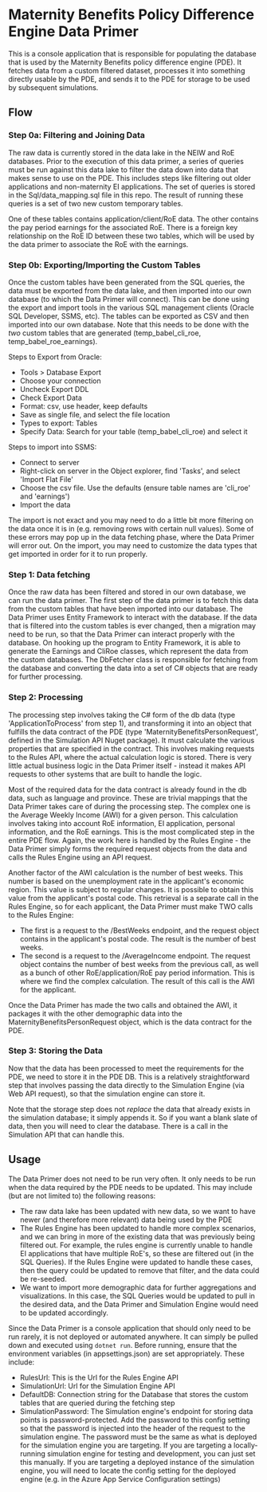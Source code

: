 # Maternity Benefits Policy Difference Engine Data Primer

This is a console application that is responsible for populating the database that is used by the Maternity Benefits policy difference engine (PDE). It fetches data from a custom filtered dataset, processes it into something directly usable by the PDE, and sends it to the PDE for storage to be used by subsequent simulations. 

## Flow

### Step 0a: Filtering and Joining Data
The raw data is currently stored in the data lake in the NEIW and RoE databases. Prior to the execution of this data primer, a series of queries must be run against this data lake to filter the data down into data that makes sense to use on the PDE. This includes steps like filtering out older applications and non-maternity EI applications. The set of queries is stored in the Sql/data_mapping.sql file in this repo. The result of running these queries is a set of two new custom temporary tables.

One of these tables contains application/client/RoE data. The other contains the pay period earnings for the associated RoE. There is a foreign key relationship on the RoE ID between these two tables, which will be used by the data primer to associate the RoE with the earnings.

### Step 0b: Exporting/Importing the Custom Tables
Once the custom tables have been generated from the SQL queries, the data must be exported from the data lake, and then imported into our own database (to which the Data Primer will connect). This can be done using the export and import tools in the various SQL management clients (Oracle SQL Developer, SSMS, etc). The tables can be exported as CSV and then imported into our own database. Note that this needs to be done with the *two* custom tables that are generated (temp_babel_cli_roe, temp_babel_roe_earnings).

Steps to Export from Oracle: 
- Tools > Database Export
- Choose your connection
- Uncheck Export DDL
- Check Export Data
- Format: csv, use header, keep defaults
- Save as single file, and select the file location
- Types to export: Tables
- Specify Data: Search for your table (temp_babel_cli_roe) and select it

Steps to import into SSMS:
- Connect to server
- Right-click on server in the Object explorer, find 'Tasks', and select 'Import Flat File'
- Choose the csv file. Use the defaults (ensure table names are 'cli_roe' and 'earnings')
- Import the data

The import is not exact and you may need to do a little bit more filtering on the data once it is in (e.g. removing rows with certain null values). Some of these errors may pop up in the data fetching phase, where the Data Primer will error out. On the import, you may need to customize the data types that get imported in order for it to run properly.


### Step 1: Data fetching
Once the raw data has been filtered and stored in our own database, we can run the data primer. The first step of the data primer is to fetch this data from the custom tables that have been imported into our database. The Data Primer uses Entity Framework to interact with the database. If the data that is filtered into the custom tables is ever changed, then a migration may need to be run, so that the Data Primer can interact properly with the database. On hooking up the program to Entity Framework, it is able to generate the Earnings and CliRoe classes, which represent the data from the custom databases. The DbFetcher class is responsible for fetching from the database and converting the data into a set of C# objects that are ready for further processing. 

### Step 2: Processing
The processing step involves taking the C# form of the db data (type 'ApplicationToProcess' from step 1), and transforming it into an object that fulfills the data contract of the PDE (type 'MaternityBenefitsPersonRequest', defined in the Simulation API Nuget package). It must calculate the various properties that are specified in the contract. This involves making requests to the Rules API, where the actual calculation logic is stored. There is very little actual business logic in the Data Primer itself - instead it makes API requests to other systems that are built to handle the logic. 

Most of the required data for the data contract is already found in the db data, such as language and province. These are trivial mappings that the Data Primer takes care of during the processing step. The complex one is the Average Weekly Income (AWI) for a given person. This calculation involves taking into account RoE information, EI application, personal information, and the RoE earnings. This is the most complicated step in the entire PDE flow. Again, the work here is handled by the Rules Engine - the Data Primer simply forms the required request objects from the data and calls the Rules Engine using an API request.

Another factor of the AWI calculation is the number of best weeks. This number is based on the unemployment rate in the applicant's economic region. This value is subject to regular changes. It is possible to obtain this value from the applicant's postal code. This retrieval is a separate call in the Rules Engine, so for each applicant, the Data Primer must make TWO calls to the Rules Engine:
- The first is a request to the /BestWeeks endpoint, and the request object contains in the applicant's postal code. The result is the number of best weeks.
- The second is a request to the /AverageIncome endpoint. The request object contains the number of best weeks from the previous call, as well as a bunch of other RoE/application/RoE pay period information. This is where we find the complex calculation. The result of this call is the AWI for the applicant.

Once the Data Primer has made the two calls and obtained the AWI, it packages it with the other demographic data into the MaternityBenefitsPersonRequest object, which is the data contract for the PDE. 

### Step 3: Storing the Data
Now that the data has been processed to meet the requirements for the PDE, we need to store it in the PDE DB. This is a relatively straightforward step that involves passing the data directly to the Simulation Engine (via Web API request), so that the simulation engine can store it.

Note that the storage step does not *replace* the data that  already exists in the simulation database; it simply appends it. So if you want a blank slate of data, then you will need to clear the database. There is a call in the Simulation API that can handle this.


## Usage
The Data Primer does not need to be run very often. It only needs to be run when the data required by the PDE needs to be updated. This may include (but are not limited to) the following reasons:
- The raw data lake has been updated with new data, so we want to have newer (and therefore more relevant) data being used by the PDE
- The Rules Engine has been updated to handle more complex scenarios, and we can bring in more of the existing data that was previously being filtered out. For example, the rules engine is currently unable to handle EI applications that have multiple RoE's, so these are filtered out (in the SQL Queries). If the Rules Engine were updated to handle these cases, then the query could be updated to remove that filter, and the data could be re-seeded.
- We want to import more demographic data for further aggregations and visualizations. In this case, the SQL Queries would be updated to pull in the desired data, and the Data Primer and Simulation Engine would need to be updated accordingly.

Since the Data Primer is a console application that should only need to be run rarely, it is not deployed or automated anywhere. It can simply be pulled down and executed using `dotnet run`. Before running, ensure that the environment variables (in appsettings.json) are set appropriately. These include:
- RulesUrl: This is the Url for the Rules Engine API
- SimulationUrl: Url for the Simulation Engine API
- DefaultDB: Connection string for the Database that stores the custom tables that are queried during the fetching step
- SimulationPassword: The Simulation engine's endpoint for storing data points is password-protected. Add the password to this config setting so that the password is injected into the header of the request to the simulation engine. The password must be the same as what is deployed for the simulation engine you are targeting. If you are targeting a locally-running simulation engine for testing and development, you can just set this manually. If you are targeting a deployed instance of the simulation engine, you will need to locate the config setting for the deployed engine (e.g. in the Azure App Service Configuration settings)



